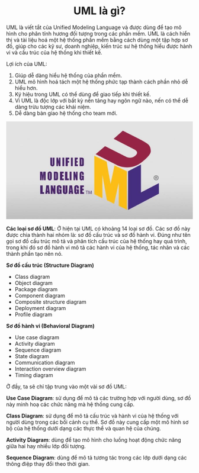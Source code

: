 <h1 align="center">UML là gì?</h1>

UML là viết tắt của Unified Modeling Language và được dùng để tạo mô hình cho phân tính hương đối tượng trong các phần mềm. UML là cách hiển thị và tài liệu hoá một hệ thống phần mềm bằng cách dùng một tập hợp sơ đồ, giúp cho các kỹ sư, doanh nghiệp, kiến trúc sư hệ thống hiểu được hành vi và cấu trúc của hệ thống khi thiết kế.

Lợi ích của UML:

1. Giúp dễ dàng hiểu hệ thống của phần mềm.
2. UML mô hình hoá tách một hệ thống phức tạp thành cách phần nhỏ dễ hiểu hơn.
3. Ký hiệu trong UML có thể dùng để giao tiếp khi thiết kế.
4. Vì UML là độc lớp với bất kỳ nền tảng hay ngôn ngữ nào, nến có thể dễ dàng trừu tượng các khái niệm.
5. Dễ dàng bàn giao hệ thống cho team mới.

<p align="center">
    <img src="../assets/uml.jpeg" alt="UML">
</p>

**Các loại sơ đồ UML**: Ở hiện tại UML có khoảng 14 loại sơ đồ. Các sơ đồ này được chia thành hai nhóm là: sơ đồ cấu trúc và sơ đồ hành vi. Đúng như tên gọi sơ đồ cấu trúc mô tả và phân tích cấu trúc của hệ thống hay quá trình, trong khi đó sơ đồ hành vi mô tả các hành vi của hệ thống, tác nhân và các thành phần tạo nên nó.

**Sơ đồ cấu trúc (Structure Diagram)**

* Class diagram
* Object diagram
* Package diagram
* Component diagram
* Composite structure diagram
* Deployment diagram
* Profile diagram

**Sơ đồ hành vi (Behavioral Diagram)**

* Use case diagram
* Activity diagram
* Sequence diagram
* State diagram
* Communication diagram
* Interaction overview diagram
* Timing diagram

Ở đầy, ta sẽ chỉ tập trung vào một vài sơ đồ UML:

**Use Case Diagram**: sử dụng để mô tả các trường hợp với người dùng, sơ đồ này minh hoạ các chức năng mà hệ thống cung cấp.

**Class Diagram**: sử dụng để mô tả cấu trúc và hành vi của hệ thống với người dùng trong các bối cảnh cụ thể. Sơ đồ này cung cấp một mô hình sơ bộ của hệ thống dưới dạng các thực thể và quan hệ của chúng.

**Activity Diagram**: dùng để tạo mô hình cho luồng hoạt động chức năng giữa hai hay nhiều lớp đối tượng.

**Sequence Diagram**: dùng để mô tả tương tác trong các lớp dưới dạng các thông điệp thay đổi theo thời gian.